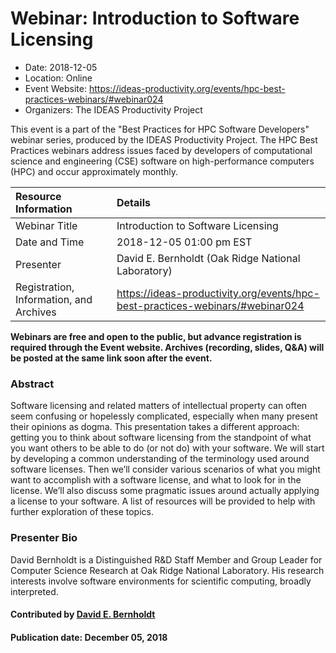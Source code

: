 













			   

<!-- Note: this label does NOT include the trailing colon -->





# Webinar: Introduction to Software Licensing

- Date: 2018-12-05
- Location: Online
- Event Website: https://ideas-productivity.org/events/hpc-best-practices-webinars/#webinar024
- Organizers: The IDEAS Productivity Project
			   
This event is a part of the "Best Practices for HPC Software
Developers" webinar series, produced by the IDEAS Productivity
Project. The HPC Best Practices webinars address issues faced by
developers of computational science and engineering (CSE) software on
high-performance computers (HPC) and occur approximately monthly.

Resource Information | Details
:--- | :---			   
Webinar Title | Introduction to Software Licensing
Date and Time | 2018-12-05 01:00 pm EST
Presenter | David E. Bernholdt (Oak Ridge National Laboratory)
Registration, Information, and Archives | 	<https://ideas-productivity.org/events/hpc-best-practices-webinars/#webinar024>	   

**Webinars are free and open to the public, but advance registration is required through the Event website. Archives (recording, slides, Q&A) will be posted at the same link soon after the event.**

### Abstract
<p>Software licensing and related matters of intellectual property can
often seem confusing or hopelessly complicated, especially when many
present their opinions as dogma. This presentation takes a different
approach: getting you to think about software licensing from the
standpoint of what you want others to be able to do (or not do) with
your software. We will start by developing a common understanding of
the terminology used around software licenses. Then we’ll consider
various scenarios of what you might want to accomplish with a software
license, and what to look for in the license. We’ll also discuss some
pragmatic issues around actually applying a license to your
software. A list of resources will be provided to help with further
exploration of these topics.</p>



### Presenter Bio
<p>David Bernholdt is a Distinguished R&amp;D Staff
Member and Group Leader for Computer Science Research at Oak Ridge
National Laboratory. His research interests involve software
environments for scientific computing, broadly interpreted.</p>

    

#### Contributed by [David E. Bernholdt](https://github.com/bernhold "David E. Bernholdt GitHub profile")

#### Publication date: December 05, 2018

<!---
Publish: yes
Categories: skills
Topics: online learning
Level: 2
Prerequisites: default
Aggregate: none
--->






